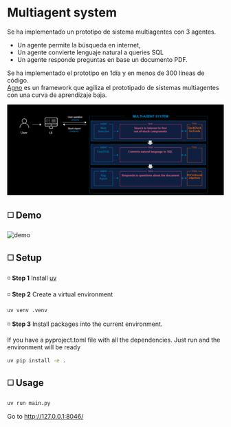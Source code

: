 # Multiagent system 

Se  ha implementado un prototipo de sistema multiagentes con 3 agentes. 
- Un agente permite la búsqueda en internet, 
- Un agente convierte lenguaje natural a queries SQL
- Un agente responde preguntas en base un documento PDF.  

Se ha implementado el prototipo en 1día y en menos de 300 líneas de código.  
[Agno](https://github.com/agno-agi/agno) es un framework que agiliza  el prototipado de sistemas multiagentes con una curva de aprendizaje baja.

![diagram](./docs/diagram.png)

## ◻️ Demo
![demo](./docs/demo.gif)




## ◻️ Setup 

◽  **Step 1** Install [uv](https://docs.astral.sh/uv/getting-started/installation/#standalone-installer)

◽  **Step 2**  Create a virtual environment

```bash
uv venv .venv 
```

◽  **Step 3** Install packages into the current environment.

If you have a pyproject.toml file with all the dependencies. Just run and the environment will be ready

```bash
uv pip install -e .
```

## ◻️ Usage
```bash
uv run main.py
```
Go to http://127.0.0.1:8046/